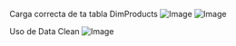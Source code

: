 Carga correcta de ta tabla DimProducts
![Image](https://github.com/user-attachments/assets/c34dd60d-a89f-4ee5-a550-0b65fa300989)
![Image](https://github.com/user-attachments/assets/f61df2b2-0ec8-440a-aeae-da1cc91de73c)

Uso de Data Clean
![Image](https://github.com/user-attachments/assets/1dc4aaff-f13e-400d-bf45-880972ad2fb9)
